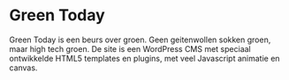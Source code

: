 <!--
  id: 2158
  slug: green-today
  type: fortpolio
  categories: javascript, HTML/CSS, video, graphic design, interaction design, backend
  tags: CMS, CSS, HTML, Javascript, Wordpress, concept
  clients: 
  collaboration: 
  prizes: 
  thumbnail: greentoday0.jpg
  image: greentoday0.jpg
  images: greentoday1.jpg, greentoday2.jpg, greentoday3.jpg, greentoday0.jpg
  inCv: false
  inPortfolio: false
  dateFrom: 2010-10-01
  dateTo: 2010-11-01
-->

# Green Today

<p>Green Today is een beurs over groen. Geen geitenwollen sokken groen, maar high tech groen. De site is een WordPress CMS met speciaal ontwikkelde HTML5 templates en plugins, met veel Javascript animatie en canvas.</p>